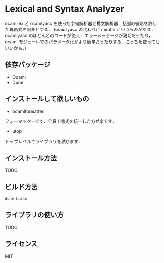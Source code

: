 # Lexical and Syntax Analyzer

ocamllex と ocamlyacc を使った字句解析器と構文解析器．括弧の省略を許した算術式を対象とする．
(ocamlyacc の代わりに menhir というものがある．ocamlyacc のほとんどのコードが使え．エラーメッセージが親切だったり，ocaml モジュールでのパラメータ化がより簡単だったりする．こっちを使ってもいいかも．)

## 依存パッケージ
- Ocaml
- Dune
<!-- - Menhir -->

## インストールして欲しいもの
- ocamlformatter

フォーマッターです．全員で書式を統一した方が楽です．
- utop

トップレベルでライブラリを試せます．

## インストール方法
<!-- ```sh
opam install .
``` -->
TODO

## ビルド方法
```sh
dune build
```
## ライブラリの使い方
TODO

## ライセンス
MIT



